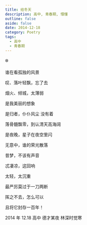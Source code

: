 ```yaml
---
title: 给冬天
description: 高中, 青春期, 懵懂
outline: false
aside: false
date: 2014-12-18
category: Poetry
tags:
  - 高中
  - 青春期
---
```


<!--@include: ../../../.vitepress/template/PostCommon.md-->

❄️

谁在看孤独的风景

叹、落叶轻飘，忘了去

烟火、倾城，太薄弱

是我美丽的想象

是归者，仆仆风尘 没有着

落骨髓飘零，到认清天高海阔

是夜晚，星子在夜空里闪

无意中，谁的荣光散落

昔梦，不该有声音

忒凄凉，这回响

太轻，太沉重

最严厉莫过于一刀两断

挥之不去，怎么可以

且将它封存一百年！

2014 年 12.18 高中 德才某夜 林深时觉寒